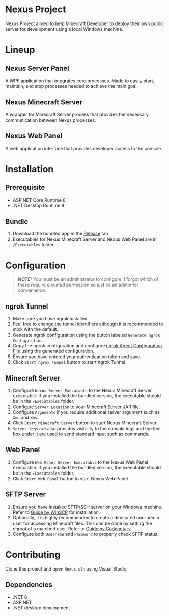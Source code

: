 # Nexus Project
Nexus Project aimed to help Minecraft Developer to deploy their own public server for development using a local Windows machine.

# Lineup
## Nexus Server Panel
A WPF application that integrates core processes. Made to easily start, maintain, and stop processes needed to achieve the main goal.

## Nexus Minecraft Server
A wrapper for Minecraft Server process that provides the necessary communication between Nexus processes.

## Nexus Web Panel
A web application interface that provides developer access to the console.

# Installation
## Prerequisite
- ASP.NET Core Runtime 8
- .NET Desktop Runtime 8
## Bundle
1. Download the bundled app in the [Release](https://github.com/hisazakura/Nexus/releases) tab
2. Executables for Nexus Minecraft Server and Nexus Web Panel are in `/Executables` folder

# Configuration
> **_NOTE:_**  You must be an administrator to configure. I forgot which of these require elevated permission so just be an admin for convenience.
## ngrok Tunnel
1. Make sure you have ngrok installed.
2. Feel free to change the tunnel identifiers although it is recommended to stick with the default.
3. Generate ngrok configuration using the button labeled `Generate ngrok Configuration`.
4. Copy the ngrok configuration and configure [ngrok Agent Configuration File](https://ngrok.com/docs/agent/config/) using the generated configuration.
5. Ensure you have entered your authentication token and save.
6. Click `Start ngrok Tunnel` button to start ngrok Tunnel.

## Minecraft Server
1. Configure `Nexus Server Executable` to the Nexus Minecraft Server executable. If you installed the bundled version, the executable should be in the `/Executables` folder.
2. Configure `Server Location` to your Minecraft Server JAR file.
3. Configure `Arguments` if you require additional server argument such as `Xms` and `Xms`.
4. Click `Start Minecraft Server` button to start Nexus Minecraft Server.
5. `Server logs` are also provides visibility to the console logs and the text box under it are used to send standard input such as commands.

## Web Panel
1. Configure `Web Panel Server Executable` to the Nexus Web Panel executable. If you installed the bundled version, the executable should be in the `/Executables` folder.
2. Click `Start Web Panel` button to start Nexus Web Panel.

## SFTP Server
1. Ensure you have installed SFTP/SSH server on your Windows machine. Refer to [Guide by WinSCP](https://winscp.net/eng/docs/guide_windows_openssh_server) for installation.
2. Optionally, it is highly recommended to create a dedicated non-admin user for accessing Minecraft files. This can be done by setting the chroot of a matched user. Refer to [Guide by Codenotary](https://codenotary.com/blog/openssh-leveraging-the-match-directive).
3. Configure both `Username` and `Password` to properly check SFTP status.

# Contributing
Clone this project and open `Nexus.sln` using Visual Studio.

## Dependencies
- .NET 8
- ASP.NET
- .NET desktop development
